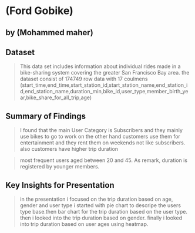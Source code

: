 # (Ford Gobike)
## by (Mohammed maher)


## Dataset

> This data set includes information about individual rides made in a bike-sharing system covering the greater San Francisco Bay area.
the dataset consist of 174749 row data with 17 coulmens (start_time,end_time,start_station_id,start_station_name,end_station_id,end_station_name,duration_min,bike_id,user_type,member_birth_year,bike_share_for_all_trip,age)

## Summary of Findings

> I found that the main User Category is Subscribers and they mainly use bikes to go to work on the other hand customers use them for entertainment and they rent them on weekends not like subscribers. also customers have higher trip duration 

> most frequent users aged between 20 and 45. As remark, duration is registered by younger members.



## Key Insights for Presentation

> in the presentation i focused on the trip duration based on age, gender and user type 
i started with pie chart to descripe the users type base.then bar chart for the trip duration based on the user type.
then i looked into the trip duration based on gender.
finally i looked into trip duration based on user ages using heatmap.